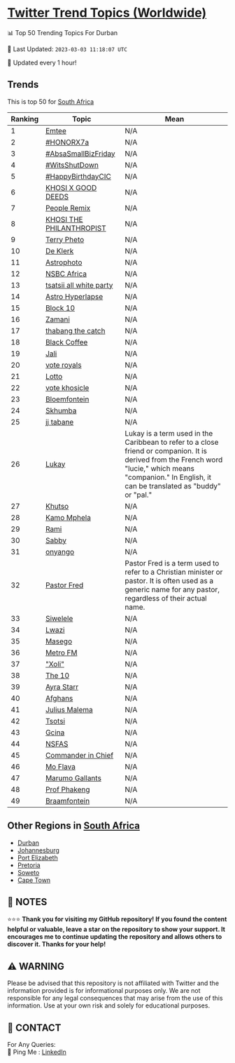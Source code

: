 [Twitter Trend Topics (Worldwide)](https://github.com/ErcinDedeoglu/Twitter-Trend-Topics)
==========


📊 Top 50 Trending Topics For Durban

📆 Last Updated: `2023-03-03 11:18:07 UTC`

🔧 Updated every 1 hour!


## Trends

This is top 50 for [South Africa](</South Africa>)

| Ranking | Topic | Mean |
| ------- | ------------ | ------------ |
| 1 | [Emtee](http://twitter.com/search?q=Emtee) | N/A |
| 2 | [#HONORX7a](http://twitter.com/search?q=%23HONORX7a) | N/A |
| 3 | [#AbsaSmallBizFriday](http://twitter.com/search?q=%23AbsaSmallBizFriday) | N/A |
| 4 | [#WitsShutDown](http://twitter.com/search?q=%23WitsShutDown) | N/A |
| 5 | [#HappyBirthdayCIC](http://twitter.com/search?q=%23HappyBirthdayCIC) | N/A |
| 6 | [KHOSI X GOOD DEEDS](http://twitter.com/search?q=KHOSI+X+GOOD+DEEDS) | N/A |
| 7 | [People Remix](http://twitter.com/search?q=People+Remix) | N/A |
| 8 | [KHOSI THE PHILANTHROPIST](http://twitter.com/search?q=KHOSI+THE+PHILANTHROPIST) | N/A |
| 9 | [Terry Pheto](http://twitter.com/search?q=Terry+Pheto) | N/A |
| 10 | [De Klerk](http://twitter.com/search?q=De+Klerk) | N/A |
| 11 | [Astrophoto](http://twitter.com/search?q=Astrophoto) | N/A |
| 12 | [NSBC Africa](http://twitter.com/search?q=NSBC+Africa) | N/A |
| 13 | [tsatsii all white party](http://twitter.com/search?q=tsatsii+all+white+party) | N/A |
| 14 | [Astro Hyperlapse](http://twitter.com/search?q=Astro+Hyperlapse) | N/A |
| 15 | [Block 10](http://twitter.com/search?q=Block+10) | N/A |
| 16 | [Zamani](http://twitter.com/search?q=Zamani) | N/A |
| 17 | [thabang the catch](http://twitter.com/search?q=thabang+the+catch) | N/A |
| 18 | [Black Coffee](http://twitter.com/search?q=Black+Coffee) | N/A |
| 19 | [Jali](http://twitter.com/search?q=Jali) | N/A |
| 20 | [vote royals](http://twitter.com/search?q=vote+royals) | N/A |
| 21 | [Lotto](http://twitter.com/search?q=Lotto) | N/A |
| 22 | [vote khosicle](http://twitter.com/search?q=vote+khosicle) | N/A |
| 23 | [Bloemfontein](http://twitter.com/search?q=Bloemfontein) | N/A |
| 24 | [Skhumba](http://twitter.com/search?q=Skhumba) | N/A |
| 25 | [jj tabane](http://twitter.com/search?q=jj+tabane) | N/A |
| 26 | [Lukay](http://twitter.com/search?q=Lukay) | Lukay is a term used in the Caribbean to refer to a close friend or companion. It is derived from the French word "lucie," which means "companion." In English, it can be translated as "buddy" or "pal." |
| 27 | [Khutso](http://twitter.com/search?q=Khutso) | N/A |
| 28 | [Kamo Mphela](http://twitter.com/search?q=Kamo+Mphela) | N/A |
| 29 | [Rami](http://twitter.com/search?q=Rami) | N/A |
| 30 | [Sabby](http://twitter.com/search?q=Sabby) | N/A |
| 31 | [onyango](http://twitter.com/search?q=onyango) | N/A |
| 32 | [Pastor Fred](http://twitter.com/search?q=Pastor+Fred) | Pastor Fred is a term used to refer to a Christian minister or pastor. It is often used as a generic name for any pastor, regardless of their actual name. |
| 33 | [Siwelele](http://twitter.com/search?q=Siwelele) | N/A |
| 34 | [Lwazi](http://twitter.com/search?q=Lwazi) | N/A |
| 35 | [Masego](http://twitter.com/search?q=Masego) | N/A |
| 36 | [Metro FM](http://twitter.com/search?q=Metro+FM) | N/A |
| 37 | ["Xoli"](http://twitter.com/search?q=%22Xoli%22) | N/A |
| 38 | [The 10](http://twitter.com/search?q=The+10) | N/A |
| 39 | [Ayra Starr](http://twitter.com/search?q=Ayra+Starr) | N/A |
| 40 | [Afghans](http://twitter.com/search?q=Afghans) | N/A |
| 41 | [Julius Malema](http://twitter.com/search?q=Julius+Malema) | N/A |
| 42 | [Tsotsi](http://twitter.com/search?q=Tsotsi) | N/A |
| 43 | [Gcina](http://twitter.com/search?q=Gcina) | N/A |
| 44 | [NSFAS](http://twitter.com/search?q=NSFAS) | N/A |
| 45 | [Commander in Chief](http://twitter.com/search?q=Commander+in+Chief) | N/A |
| 46 | [Mo Flava](http://twitter.com/search?q=Mo+Flava) | N/A |
| 47 | [Marumo Gallants](http://twitter.com/search?q=Marumo+Gallants) | N/A |
| 48 | [Prof Phakeng](http://twitter.com/search?q=Prof+Phakeng) | N/A |
| 49 | [Braamfontein](http://twitter.com/search?q=Braamfontein) | N/A |



## Other Regions in [South Africa](</South Africa>)

* [Durban](</South Africa/Durban.md>)
* [Johannesburg](</South Africa/Johannesburg.md>)
* [Port Elizabeth](</South Africa/Port Elizabeth.md>)
* [Pretoria](</South Africa/Pretoria.md>)
* [Soweto](</South Africa/Soweto.md>)
* [Cape Town](</South Africa/Cape Town.md>)



## 📝 NOTES

⭐⭐⭐ **Thank you for visiting my GitHub repository! If you found the content helpful or valuable, leave a star on the repository to show your support. It encourages me to continue updating the repository and allows others to discover it. Thanks for your help!**


## ⚠️ WARNING

Please be advised that this repository is not affiliated with Twitter and the information provided is for informational purposes only. We are not responsible for any legal consequences that may arise from the use of this information. Use at your own risk and solely for educational purposes.


## 📨 CONTACT

 For Any Queries:  
            🏓 Ping Me : [LinkedIn](https://www.linkedin.com/in/ercindedeoglu/)
